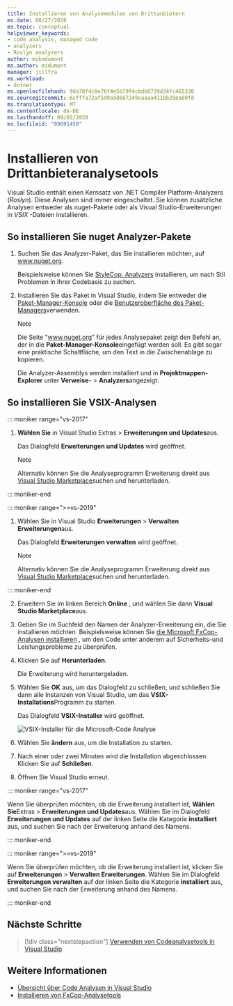 ```yaml
---
title: Installieren von Analysemodulen von Drittanbietern
ms.date: 08/27/2020
ms.topic: conceptual
helpviewer_keywords:
- code analysis, managed code
- analyzers
- Roslyn analyzers
author: mikadumont
ms.author: midumont
manager: jillfra
ms.workload:
- dotnet
ms.openlocfilehash: 9da78f4c8e76f4e5b79f4cbdb0739d34fc465330
ms.sourcegitcommit: 6cfffa72af599a9d667249caaaa411bb28ea69fd
ms.translationtype: MT
ms.contentlocale: de-DE
ms.lasthandoff: 09/02/2020
ms.locfileid: "89091450"
---
```

# <a name="install-third-party-analyzers"></a>Installieren von Drittanbieteranalysetools

Visual Studio enthält einen Kernsatz von .NET Compiler Platform-Analyzers (*Roslyn*). Diese Analysen sind immer eingeschaltet. Sie können zusätzliche Analysen entweder als nuget-Pakete oder als Visual Studio-Erweiterungen in *VSIX* -Dateien installieren.

## <a name="to-install-nuget-analyzer-packages"></a>So installieren Sie nuget Analyzer-Pakete

1. Suchen Sie das Analyzer-Paket, das Sie installieren möchten, auf www.nuget.org.

   Beispielsweise können Sie [StyleCop. Analyzers](https://www.nuget.org/packages/stylecop.analyzers/) installieren, um nach Stil Problemen in Ihrer Codebasis zu suchen.

2. Installieren Sie das Paket in Visual Studio, indem Sie entweder die [Paket-Manager-Konsole](/nuget/quickstart/install-and-use-a-package-in-visual-studio#package-manager-console) oder die [Benutzeroberfläche des Paket-Managers](/nuget/quickstart/install-and-use-a-package-in-visual-studio#package-manager-console)verwenden.

   > [!NOTE]
   > Die Seite "www.nuget.org" für jedes Analysepaket zeigt den Befehl an, der in die **Paket-Manager-Konsole**eingefügt werden soll. Es gibt sogar eine praktische Schaltfläche, um den Text in die Zwischenablage zu kopieren.

   Die Analyzer-Assemblys werden installiert und in **Projektmappen-Explorer** unter **Verweise**-  >  **Analyzers**angezeigt.

## <a name="to-install-vsix-analyzers"></a>So installieren Sie VSIX-Analysen

::: moniker range="vs-2017"

1. **Wählen Sie** in Visual Studio Extras > **Erweiterungen und Updates**aus.

   Das Dialogfeld **Erweiterungen und Updates** wird geöffnet.

   > [!NOTE]
   > Alternativ können Sie die Analyseprogramm Erweiterung direkt aus [Visual Studio Marketplace](https://marketplace.visualstudio.com)suchen und herunterladen.

::: moniker-end

::: moniker range=">=vs-2019"

1. Wählen Sie in Visual Studio **Erweiterungen** > **Verwalten Erweiterungen**aus.

   Das Dialogfeld **Erweiterungen verwalten** wird geöffnet.

   > [!NOTE]
   > Alternativ können Sie die Analyseprogramm Erweiterung direkt aus [Visual Studio Marketplace](https://marketplace.visualstudio.com)suchen und herunterladen.

::: moniker-end

2. Erweitern Sie im linken Bereich **Online** , und wählen Sie dann **Visual Studio Marketplace**aus.

3. Geben Sie im Suchfeld den Namen der Analyzer-Erweiterung ein, die Sie installieren möchten. Beispielsweise können Sie [die Microsoft FxCop-Analysen installieren](install-fxcop-analyzers.md#vsix) , um den Code unter anderem auf Sicherheits-und Leistungsprobleme zu überprüfen.

4. Klicken Sie auf **Herunterladen**.

   Die Erweiterung wird heruntergeladen.

5. Wählen Sie **OK** aus, um das Dialogfeld zu schließen, und schließen Sie dann alle Instanzen von Visual Studio, um das **VSIX-Installations**Programm zu starten.

   Das Dialogfeld **VSIX-Installer** wird geöffnet.

   ![VSIX-Installer für die Microsoft-Code Analyse](media/vsix-installer-code-analysis.png)

6. Wählen Sie **ändern** aus, um die Installation zu starten.

7. Nach einer oder zwei Minuten wird die Installation abgeschlossen. Klicken Sie auf **Schließen**.

8. Öffnen Sie Visual Studio erneut.

::: moniker range="vs-2017"

Wenn Sie überprüfen möchten, ob die Erweiterung installiert ist, **Wählen Sie**Extras  >  **Erweiterungen und Updates**aus. Wählen Sie im Dialogfeld **Erweiterungen und Updates** auf der linken Seite die Kategorie **installiert** aus, und suchen Sie nach der Erweiterung anhand des Namens.

::: moniker-end

::: moniker range=">=vs-2019"

Wenn Sie überprüfen möchten, ob die Erweiterung installiert ist, klicken Sie auf **Erweiterungen**  >  **Verwalten Erweiterungen**. Wählen Sie im Dialogfeld **Erweiterungen verwalten** auf der linken Seite die Kategorie **installiert** aus, und suchen Sie nach der Erweiterung anhand des Namens.

::: moniker-end

## <a name="next-steps"></a>Nächste Schritte

> [!div class="nextstepaction"]
> [Verwenden von Codeanalysetools in Visual Studio](../code-quality/use-roslyn-analyzers.md)

## <a name="see-also"></a>Weitere Informationen

- [Übersicht über Code Analysen in Visual Studio](../code-quality/roslyn-analyzers-overview.md)
- [Installieren von FxCop-Analysetools](../code-quality/install-fxcop-analyzers.md)
